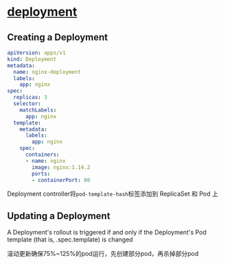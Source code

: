 # [deployment](https://kubernetes.io/docs/concepts/workloads/controllers/deployment/)

## Creating a Deployment

```yaml
apiVersion: apps/v1
kind: Deployment
metadata:
  name: nginx-deployment
  labels:
    app: nginx
spec:
  replicas: 3
  selector:
    matchLabels:
      app: nginx
  template:
    metadata:
      labels:
        app: nginx
    spec:
      containers:
      - name: nginx
        image: nginx:1.14.2
        ports:
        - containerPort: 80
```

Deployment controller将`pod-template-hash`标签添加到 ReplicaSet 和 Pod 上

## Updating a Deployment

A Deployment's rollout is triggered if and only if the Deployment's Pod template (that is, .spec.template) is changed

滚动更新确保75%~125%的pod运行，先创建部分pod，再杀掉部分pod
